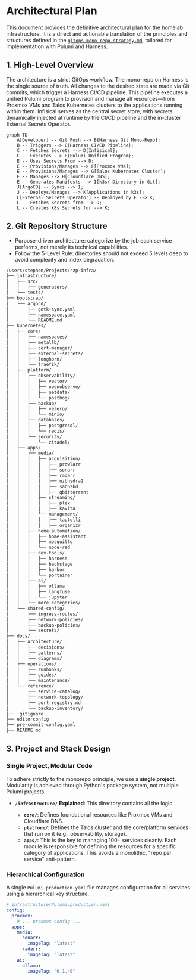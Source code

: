 # Architectural Plan

This document provides the definitive architectural plan for the homelab infrastructure. It is a direct and actionable
translation of the principles and structures defined in the
[`gitops-mono-repo-strategy.md`](./gitops-mono-repo-strategy.md), tailored for implementation with Pulumi and Harness.

## 1. High-Level Overview

The architecture is a strict GitOps workflow. The mono-repo on Harness is the single source of truth. All changes to the
desired state are made via Git commits, which trigger a Harness CI/CD pipeline. This pipeline executes a unified Pulumi
program to provision and manage all resources—from Proxmox VMs and Talos Kubernetes clusters to the applications running
within them. Infisical serves as the central secret store, with secrets dynamically injected at runtime by the CI/CD
pipeline and the in-cluster External Secrets Operator.

```mermaid
graph TD
    A[Developer] -- Git Push --> B{Harness Git Mono-Repo};
    B -- Triggers --> C{Harness CI/CD Pipeline};
    C -- Fetches Secrets --> D[Infisical];
    C -- Executes --> E{Pulumi Unified Program};
    E -- Uses Secrets From --> D;
    E -- Provisions/Manages --> F[Proxmox VMs];
    E -- Provisions/Manages --> G[Talos Kubernetes Cluster];
    E -- Manages --> H[Cloudflare DNS];
    E -- Generates Manifests --> I[k3s/ Directory in Git];
    J[ArgoCD] -- Syncs --> I;
    J -- Deploys/Manages --> K[Applications in k3s];
    L[External Secrets Operator] -- Deployed by E --> K;
    L -- Fetches Secrets from --> D;
    L -- Creates k8s Secrets for --> K;
```

## 2. Git Repository Structure

- Purpose-driven architecture: categorize by the job each service performs, not merely its technical capabilities.
- Follow the 5-Level Rule: directories should not exceed 5 levels deep to avoid complexity and index degradation.

```bash
/Users/stephen/Projects/rzp-infra/
├── infrastructure/
│   ├── src/
│   │   ├── generators/
│   └── tests/
├── bootstrap/
│   └── argocd/
│       ├── gotk-sync.yaml
│       ├── namespace.yaml
│       └── README.md
├── kubernetes/
│   ├── core/
│   │   ├── namespaces/
│   │   ├── metallb/
│   │   ├── cert-manager/
│   │   ├── external-secrets/
│   │   ├── longhorn/
│   │   └── traefik/
│   ├── platform/
│   │   ├── observability/
│   │   │   ├── vector/
│   │   │   ├── openobserve/
│   │   │   ├── netdata/
│   │   │   └── posthog/
│   │   ├── backup/
│   │   │   ├── velero/
│   │   │   └── minio/
│   │   ├── databases/
│   │   │   ├── postgresql/
│   │   │   └── redis/
│   │   └── security/
│   │       └── zitadel/
│   ├── apps/
│   │   ├── media/
│   │   │   ├── acquisition/
│   │   │   │   ├── prowlarr
│   │   │   │   ├── sonarr
│   │   │   │   ├── radarr
│   │   │   │   ├── nzbhydra2
│   │   │   │   ├── sabnzbd
│   │   │   │   ├── qbittorrent
│   │   │   ├── streaming/
│   │   │   │   ├── plex
│   │   │   │   ├── kavita
│   │   │   └── management/
│   │   │   │   ├── tautulli
│   │   │   │   ├── organizr
│   │   ├── home-automation/
│   │   │   ├── home-assistant
│   │   │   ├── mosquitto
│   │   │   └── node-red
│   │   ├── dev-tools/
│   │   │   ├── harness
│   │   │   ├── backstage
│   │   │   ├── harbor
│   │   │   └── portainer
│   │   ├── ai/
│   │   │   ├── ollama
│   │   │   ├── langfuse
│   │   │   └── jupyter
│   │   └── more-categories/
│   └── shared-config/
│       ├── ingress-routes/
│       ├── network-policies/
│       ├── backup-policies/
│       └── secrets/
├── docs/
│   ├── architecture/
│   │   ├── decisions/
│   │   ├── patterns/
│   │   └── diagrams/
│   ├── operations/
│   │   ├── runbooks/
│   │   ├── guides/
│   │   └── maintenance/
│   └── reference/
│       ├── service-catalog/
│       ├── network-topology/
│       ├── port-registry.md
│       └── backup-inventory/
├── .gitignore
├── editorconfig
├── pre-commit-config.yaml
├── README.md
```

## 3. Project and Stack Design

### Single Project, Modular Code

To adhere strictly to the monorepo principle, we use a **single project**. Modularity is achieved through Python's
package system, not multiple Pulumi projects.

- **`/infrastructure/` Explained**: This directory contains all the logic.

  - **`core/`**: Defines foundational resources like Proxmox VMs and Cloudflare DNS.
  - **`platform/`**: Defines the Talos cluster and the core/platform services that run on it (e.g., observability,
    storage).
  - **`apps/`**: This is the key to managing 100+ services cleanly. Each module is responsible for defining the resources for a specific category of
    applications. This avoids a monolithic, "repo per service" anti-pattern.

### Hierarchical Configuration

A single `Pulumi.production.yaml` file manages configuration for all services using a hierarchical key structure.

```yaml
# infrastructure/Pulumi.production.yaml
config:
  proxmox:
    # ... proxmox config ...
  apps:
    media:
      sonarr:
        imageTag: "latest"
      radarr:
        imageTag: "latest"
    ai:
      ollama:
        imageTag: "0.1.40"
```
